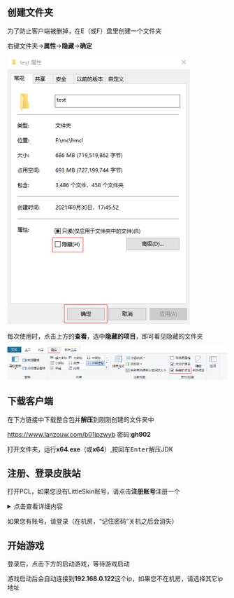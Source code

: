 创建文件夹
-
为了防止客户端被删掉，在E（或F）盘里创建一个文件夹

右键文件夹->**属性**->**隐藏**->**确定**

![mc-1](/faq/_images/mc-1.png)

每次使用时，点击上方的**查看**，选中**隐藏的项目**，即可看见隐藏的文件夹

![mc-2](/faq/_images/mc-2.png)

下载客户端
-

在下方链接中下载整合包并**解压**到刚刚创建的文件夹中

<https://www.lanzouw.com/b01ipzwyb> 密码:**gh902**

打开文件夹，运行**x64.exe**（或**x64**）,按回车<kbd>Enter</kbd>解压JDK

注册、登录皮肤站
-
打开PCL，如果您没有LittleSkin账号，请点击**注册账号**注册一个

<details>
  <summary>点击查看详细内容</summary>

  ![mc-3](/faq/_images/mc-3.png)

  ![mc-4](/faq/_images/mc-4.png)

  点击左侧的**角色管理**，创建一个角色（请使用英文大小写字母、数字0~9或下划线_）

  ![mc-5](/faq/_images/mc-5.png)

  之后您可以前往**皮肤库**寻找您喜欢的皮肤，并在**我的衣柜**里使用

  ([官方有更加详细的教程](https://manual.littlesk.in/newbee/textures.html#%E4%BB%8E%E7%9A%AE%E8%82%A4%E5%BA%93%E4%B8%AD%E6%B7%BB%E5%8A%A0%E6%9D%90%E8%B4%A8%E5%88%B0%E8%A1%A3%E6%9F%9C))

</details>

如果您有账号，请登录（在机房，“记住密码”关机之后会消失）

开始游戏
-
登录后，点击下方的启动游戏，等待游戏启动

游戏启动后会自动连接到**192.168.0.122**这个ip，如果您不在机房，请选择其它ip地址

